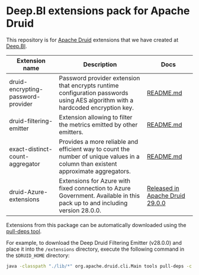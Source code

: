# Deep.BI extensions pack for Apache Druid

This repository is for [Apache Druid](https://druid.apache.org/) extensions that we have created
at [Deep.BI](https://www.deep.bi/).

| Extension name                     | Description                                                                                                                                                                                | Docs                                                                        |
|------------------------------------|--------------------------------------------------------------------------------------------------------------------------------------------------------------------------------------------|-----------------------------------------------------------------------------|
| druid-encrypting-password-provider | Password provider extension that encrypts runtime configuration passwords using AES algorithm with a hardcoded encryption key.                                                             | [README.md](druid-encrypting-password-provider/README.md)                   |
| druid-filtering-emitter            | Extension allowing to filter the metrics emitted by other emitters.                                                                                                                        | [README.md](druid-filtering-emitter/README.md)                              |
| exact-distinct-count-aggregator    | Provides a more reliable and efficient way to count the number of unique values in a column than existent approximate aggregators.                                                         | [README.md](exact-distinct-count-aggregator/README.md)                      |
| druid-Azure-extensions             | Extensions for Azure with fixed connection to Azure Government. Available in this pack up to and including version 28.0.0.                                                                 |[Released in Apache Druid 29.0.0](https://github.com/apache/druid/pull/15523)|

Extensions from this package can be automatically downloaded using
the [pull-deps tool](https://druid.apache.org/docs/latest/operations/pull-deps/).

For example, to download the Deep Druid Filtering Emitter (v28.0.0) and place it into the `/extensions` directory,
execute the
following command in the `$DRUID_HOME` directory:

```bash
java -classpath "./lib/*" org.apache.druid.cli.Main tools pull-deps -c bi.deep:druid-filtering-emitter:28.0.0
```
